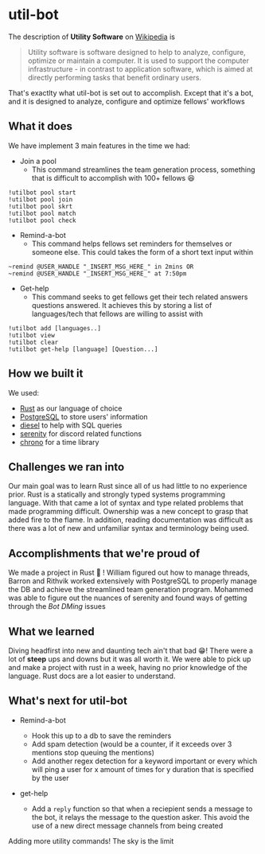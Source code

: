 # util-bot

The description of **Utility Software** on [Wikipedia](https://en.wikipedia.org/wiki/Utility_software#:~:text=Utility%20software%20is%20software%20designed,tasks%20that%20benefit%20ordinary%20users.) is 

>Utility software is software designed to help to analyze, configure, optimize or maintain a computer. It is used to support the computer infrastructure - in contrast to application software, which is aimed at directly performing tasks that benefit ordinary users.

That's exactlty what util-bot is set out to accomplish. Except that it's a bot, and it is designed to analyze, configure and optimize fellows' workflows

## What it does
We have implement 3 main features in the time we had:
 - Join a pool
   - This command streamlines the team generation process, something that is difficult to accomplish with 100+ fellows :laughing:
```
!utilbot pool start
!utilbot pool join
!utilbot pool skrt
!utilbot pool match
!utilbot pool check
```
 - Remind-a-bot
   - This command helps fellows set reminders for themselves or someone else. This could takes the form of a short text input within 
```
~remind @USER_HANDLE "_INSERT_MSG_HERE_" in 2mins OR
~remind @USER_HANDLE "_INSERT_MSG_HERE_" at 7:50pm
```
 - Get-help
   - This command seeks to get fellows get their tech related answers questions answered. It achieves this by storing a list of languages/tech that fellows are willing to assist with
```
!utilbot add [languages..]
!utilbot view
!utilbot clear
!utilbot get-help [language] [Question...]
```

## How we built it
We used:
 - [Rust](https://www.rust-lang.org/) as our language of choice
 - [PostgreSQL](https://www.postgresql.org/) to store users' information
 - [diesel](http://diesel.rs/) to help with SQL queries
 - [serenity](https://docs.rs/serenity/0.8.6/serenity/) for discord related functions
 - [chrono](https://docs.rs/chrono/0.4.13/chrono/) for a time library

## Challenges we ran into
Our main goal was to learn Rust since all of us had little to no experience prior. Rust is a statically and strongly typed systems programming language. With that came a lot of syntax and type related problems that made programming difficult. Ownership was a new concept to grasp that added fire to the flame. In addition, reading documentation was difficult as there was a lot of new and unfamiliar syntax and terminology being used.

## Accomplishments that we're proud of
We made a project in Rust :confetti_ball: ! William figured out how to manage threads, Barron and Rithvik worked extensively with PostgreSQL to properly manage the DB and achieve the streamlined team generation program. Mohammed was able to figure out the nuances of serenity and found ways of getting through the *Bot DMing* issues

## What we learned
Diving headfirst into new and daunting tech ain't that bad :grin:! There were a lot of **steep** ups and downs but it was all worth it. We were able to pick up and make a project with rust in a week, having no prior knowledge of the language. Rust docs are a lot easier to understand.

## What's next for util-bot
- Remind-a-bot
  - Hook this up to a db to save the reminders
  - Add spam detection (would be a counter, if it exceeds over 3 mentions stop queuing the mentions)
  - Add another regex detection for a keyword important or every which will ping a user for x amount of times for y duration that is specified by the user

- get-help
  - Add a `reply` function so that when a reciepient sends a message to the bot, it relays the message to the question asker. This avoid the use of a new direct message channels from being created

Adding more utility commands! The sky is the limit
